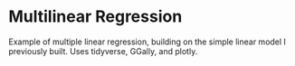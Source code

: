  # Multilinear Regression
Example of multiple linear regression, building on the simple linear model I previously built. Uses tidyverse, GGally, and plotly.